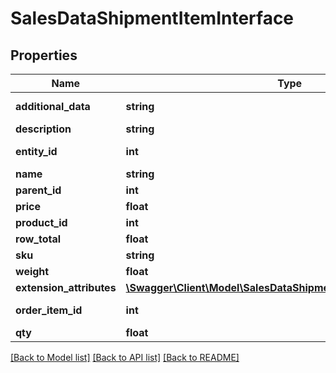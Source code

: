 # SalesDataShipmentItemInterface

## Properties
Name | Type | Description | Notes
------------ | ------------- | ------------- | -------------
**additional_data** | **string** | Additional data. | [optional] 
**description** | **string** | Description. | [optional] 
**entity_id** | **int** | Shipment item ID. | [optional] 
**name** | **string** | Name. | [optional] 
**parent_id** | **int** | Parent ID. | [optional] 
**price** | **float** | Price. | [optional] 
**product_id** | **int** | Product ID. | [optional] 
**row_total** | **float** | Row total. | [optional] 
**sku** | **string** | SKU. | [optional] 
**weight** | **float** | Weight. | [optional] 
**extension_attributes** | [**\Swagger\Client\Model\SalesDataShipmentItemExtensionInterface**](SalesDataShipmentItemExtensionInterface.md) |  | [optional] 
**order_item_id** | **int** | Order item ID. | 
**qty** | **float** | Quantity. | 

[[Back to Model list]](../README.md#documentation-for-models) [[Back to API list]](../README.md#documentation-for-api-endpoints) [[Back to README]](../README.md)


